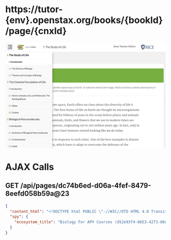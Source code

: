 # https://tutor-{env}.openstax.org/books/{bookId}/page/{cnxId}

![image](./screenshots/tutor-{env}.openstax.org_books_{bookId}_page_{cnxId}.png)

# AJAX Calls

## GET /api/pages/dc74b6ed-d06a-4fef-8479-8eefd058b59a@23

```json
{
  "content_html": "<!DOCTYPE html PUBLIC \"-//W3C//DTD HTML 4.0 Transitional//EN\" \"http://www.w3.org/TR/REC-html40/loose.dtd\">\n<html xmlns=\"http://www.w3.org/1999/xhtml\"> ... 5603 more",
  "spy": {
    "ecosystem_title": "Biology For AP® Courses (d52e93f4-8653-4273-86da-3850001c0786@9.14) - 2016-06-28 19:00:30 UTC"
  }
}
```

